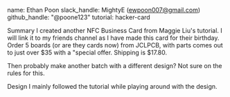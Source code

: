 name: Ethan Poon slack_handle: MightyE (ewpoon007@gmail.com) github_handle: "@poone123" tutorial: hacker-card

Summary
I created another NFC Business Card from Maggie Liu's tutorial. I will link it to my friends channel as I have made this card for their birthday.
Order 5 boards (or are they cards now) from JCLPCB, with parts comes out to just over $35 with a "special offer. Shipping is $17.80.

Then probably make another batch with a different design? Not sure on the rules for this.

Design
I mainly followed the tutorial while playing around with the design.
